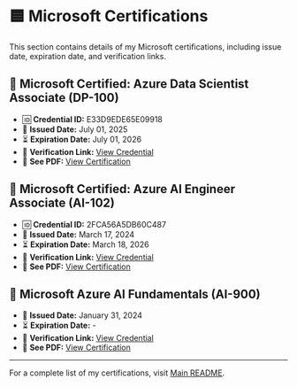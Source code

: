 # 🟦 Microsoft Certifications  

This section contains details of my Microsoft certifications, including issue date, expiration date, and verification links.  

## 📜 Microsoft Certified: Azure Data Scientist Associate (DP-100)
- 🆔 **Credential ID:** E33D9EDE65E09918
- 📅 **Issued Date:** July 01, 2025
- ⏳ **Expiration Date:** July 01, 2026
- 🔗 **Verification Link:** [View Credential](https://learn.microsoft.com/api/credentials/share/en-us/MuhammadRaviShulthanHabibi-1055/E33D9EDE65E09918?sharingId=A411F73AAC7CCF52)
- 📄 **See PDF:** [View Certification](microsoft_azure_data_scientist_associate.pdf)

## 📜 Microsoft Certified: Azure AI Engineer Associate (AI-102)
- 🆔 **Credential ID:** 2FCA56A5DB60C487
- 📅 **Issued Date:** March 17, 2024
- ⏳ **Expiration Date:** March 18, 2026
- 🔗 **Verification Link:** [View Credential](https://learn.microsoft.com/api/credentials/share/en-us/MuhammadRaviShulthanHabibi-1055/2FCA56A5DB60C487?sharingId=A411F73AAC7CCF52)
- 📄 **See PDF:** [View Certification](microsoft_azure_ai_engineer_associate.pdf)

## 📜 Microsoft Azure AI Fundamentals (AI-900)
- 📅 **Issued Date:** January 31, 2024
- ⏳ **Expiration Date:** -
- 🔗 **Verification Link:** [View Credential](https://drive.google.com/file/d/1YdJzCY56VAXS5MQabG9wRfzHUF8UXpq6/view)
- 📄 **See PDF:** [View Certification](microsoft_azure_ai_fundamentals.pdf)

---

For a complete list of my certifications, visit [Main README](../README.md).  